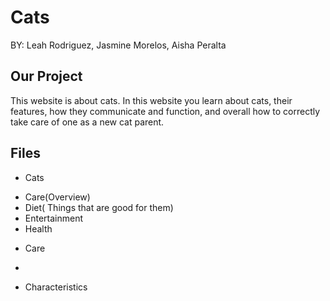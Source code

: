 # Cats 
BY: Leah Rodriguez, Jasmine Morelos, Aisha Peralta 


## Our Project 

This website is about cats. In this website you learn about cats, their features, how they communicate and function, and overall how to correctly take care of one as a new cat parent. 

## Files 
* Cats
- Care(Overview)
- Diet( Things that are good for them)
- Entertainment
- Health 

* Care
- 


* Characteristics 

